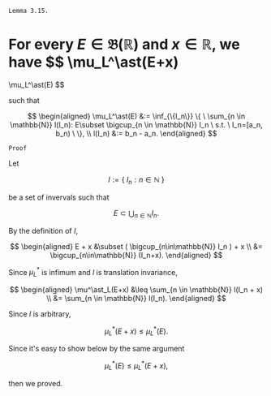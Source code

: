```
Lemma 3.15.
```

For every
$E \in \mathfrak{B}(\mathbb{R})$ and $x\in \mathbb{R}$, we have
$$
\mu_L^\ast(E+x)
=
\mu_L^\ast(E)
$$

such that

$$
\begin{aligned}
\mu_L^\ast(E)
&:=
\inf_{\{I_n\}}
\{ \ 
    \sum_{n \in \mathbb{N}}
    l(I_n): E\subset \bigcup_{n \in \mathbb{N}} I_n \ 
    s.t. \ I_n=[a_n, b_n)
\ \}, \\
l(I_n)
&:= b_n - a_n.
\end{aligned}
$$

```
Proof
```

Let

$$
I:=
\{ \ 
    I_n: n \in \mathbb{N} 
\ \}
$$

be a set of invervals such that

$$
E
\subset
\bigcup_{n \in \mathbb{N}}
I_n.
$$

By the definition of $I$,

$$
\begin{aligned}
E + x
&\subset
(
    \bigcup_{n\in\mathbb{N}}
    I_n
) + x \\
&=
\bigcup_{n\in\mathbb{N}}
(I_n+x).
\end{aligned}
$$

Since $\mu^\ast_L$ is infimum and $l$ is translation invariance,

$$
\begin{aligned}
\mu^\ast_L(E+x)
&\leq
\sum_{n \in \mathbb{N}}
l(I_n + x) \\
&=
\sum_{n \in \mathbb{N}}
l(I_n).
\end{aligned}
$$

Since $I$ is arbitrary,

$$
\mu^\ast_L(E+x)
\leq
\mu^\ast_L(E).
$$

Since it's easy to show below by the same argument

$$
\mu^\ast_L(E)
\leq
\mu^\ast_L(E+x),
$$

then we proved.
